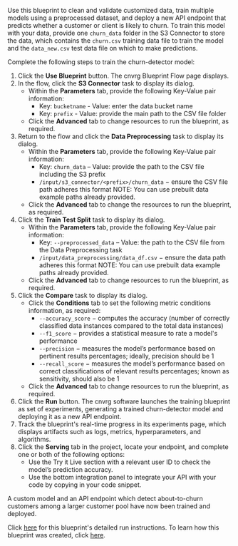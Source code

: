 Use this blueprint to clean and validate customized data, train multiple models using a preprocessed dataset, and deploy a new API endpoint that predicts whether a customer or client is likely to churn. To train this model with your data, provide one `churn_data` folder in the S3 Connector to store the data, which contains the `churn.csv` training data file to train the model and the `data_new.csv` test data file on which to make predictions.

Complete the following steps to train the churn-detector model:
1. Click the **Use Blueprint** button. The cnvrg Blueprint Flow page displays.
2. In the flow, click the **S3 Connector** task to display its dialog.
   * Within the **Parameters** tab, provide the following Key-Value pair information:
     * Key: `bucketname` - Value: enter the data bucket name
     * Key: `prefix` - Value: provide the main path to the CSV file folder
   * Click the **Advanced** tab to change resources to run the blueprint, as required.
3. Return to the flow and click the **Data Preprocessing** task to display its dialog.
   * Within the **Parameters** tab, provide the following Key-Value pair information:
     * Key: `churn_data` – Value: provide the path to the CSV file including the S3 prefix
     * `/input/s3_connector/<prefix>/churn_data` − ensure the CSV file path adheres this format
     NOTE: You can use prebuilt data example paths already provided.
   * Click the **Advanced** tab to change the resources to run the blueprint, as required.
4. Click the **Train Test Split** task to display its dialog.
   * Within the **Parameters** tab, provide the following Key-Value pair information:
      * Key: `--preprocessed_data` – Value: the path to the CSV file from the Data Preprocessing task
	   * `/input/data_preprocessing/data_df.csv` − ensure the data path adheres this format
      NOTE: You can use prebuilt data example paths already provided.
   * Click the **Advanced** tab to change resources to run the blueprint, as required.
5. Click the **Compare** task to display its dialog.
   * Click the **Conditions** tab to set the following metric conditions information, as required:
     * `--accuracy_score` − computes the accuracy (number of correctly classified data instances compared to the total data instances)
     * `--f1_score` − provides a statistical measure to rate a model's performance
     * `--precision` − measures the model’s performance based on pertinent results percentages; ideally, precision should be 1
     * `--recall_score` − measures the model’s performance based on correct classifications of relevant results percentages; known as sensitivity, should also be 1
   * Click the **Advanced** tab to change resources to run the blueprint, as required.
6. Click the **Run** button. The cnvrg software launches the training blueprint as set of experiments, generating a trained churn-detector model and deploying it as a new API endpoint.
7. Track the blueprint's real-time progress in its experiments page, which displays artifacts such as logs, metrics, hyperparameters, and algorithms.
8. Click the **Serving** tab in the project, locate your endpoint, and complete one or both of the following options:
   * Use the Try it Live section with a relevant user ID to check the model’s prediction accuracy.
   * Use the bottom integration panel to integrate your API with your code by copying in your code snippet.
   
A custom model and an API endpoint which detect about-to-churn customers among a larger customer pool have now been trained and deployed.

Click [here](link) for this blueprint's detailed run instructions. To learn how this blueprint was created, click [here](https://github.com/cnvrg/churn-detection-blueprint).
